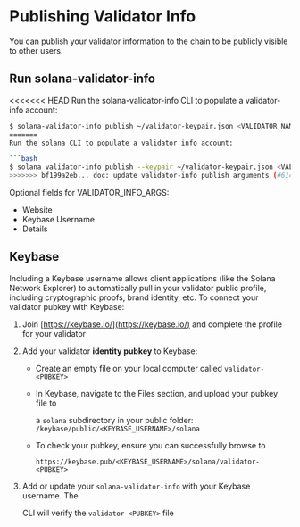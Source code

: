 # Publishing Validator Info

You can publish your validator information to the chain to be publicly visible to other users.

## Run solana-validator-info

<<<<<<< HEAD
Run the solana-validator-info CLI to populate a validator-info account:

```bash
$ solana-validator-info publish ~/validator-keypair.json <VALIDATOR_NAME> <VALIDATOR_INFO_ARGS>
=======
Run the solana CLI to populate a validator info account:

```bash
$ solana validator-info publish --keypair ~/validator-keypair.json <VALIDATOR_NAME> <VALIDATOR_INFO_ARGS>
>>>>>>> bf199a2eb... doc: update validator-info publish arguments (#6146)
```

Optional fields for VALIDATOR\_INFO\_ARGS:

* Website
* Keybase Username
* Details

## Keybase

Including a Keybase username allows client applications \(like the Solana Network Explorer\) to automatically pull in your validator public profile, including cryptographic proofs, brand identity, etc. To connect your validator pubkey with Keybase:

1. Join [https://keybase.io/](https://keybase.io/) and complete the profile for your validator
2. Add your validator **identity pubkey** to Keybase:
   * Create an empty file on your local computer called `validator-<PUBKEY>`
   * In Keybase, navigate to the Files section, and upload your pubkey file to

     a `solana` subdirectory in your public folder: `/keybase/public/<KEYBASE_USERNAME>/solana`

   * To check your pubkey, ensure you can successfully browse to

     `https://keybase.pub/<KEYBASE_USERNAME>/solana/validator-<PUBKEY>`
3. Add or update your `solana-validator-info` with your Keybase username. The

   CLI will verify the `validator-<PUBKEY>` file

